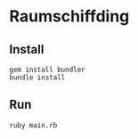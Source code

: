 # Raumschiffding

## Install

```
gem install bundler
bundle install
```

## Run

```
ruby main.rb
```
